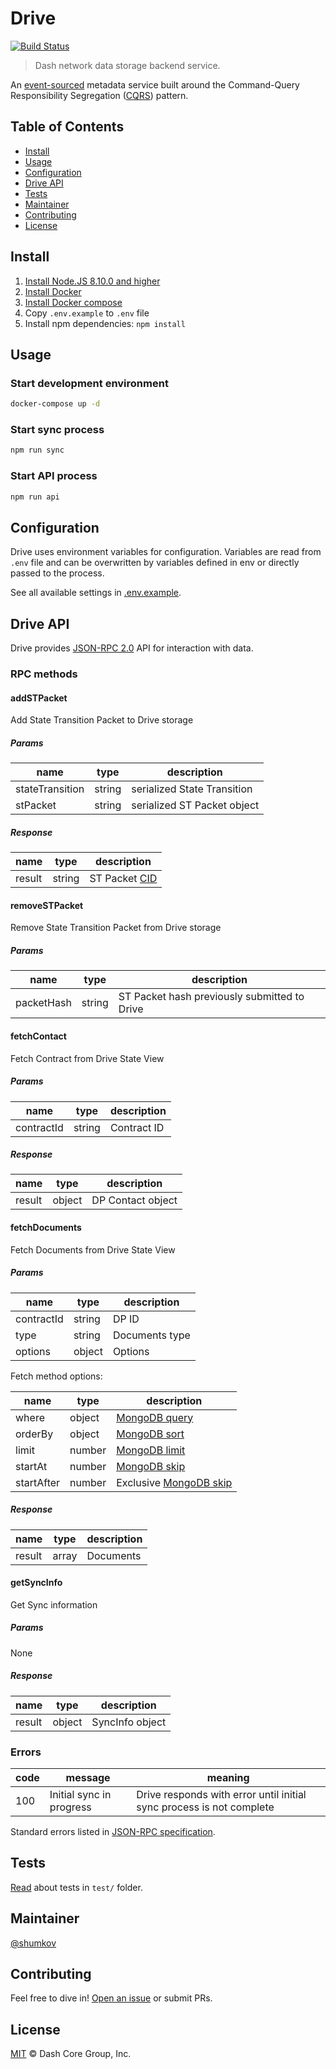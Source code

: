 # Drive

[![Build Status](https://travis-ci.com/dashevo/drive.svg?token=Pzix7aqnMuGS9c6BmBz2&branch=master)](https://travis-ci.com/dashevo/drive)

> Dash network data storage backend service.

An [event-sourced](https://martinfowler.com/eaaDev/EventSourcing.html) metadata service built around the Command-Query Responsibility Segregation ([CQRS](https://martinfowler.com/bliki/CQRS.html)) pattern.

## Table of Contents
- [Install](#install)
- [Usage](#usage)
- [Configuration](#configuration)
- [Drive API](#drive-api)
- [Tests](#tests)
- [Maintainer](#maintainer)
- [Contributing](#contributing)
- [License](#license)

## Install

1. [Install Node.JS 8.10.0 and higher](https://nodejs.org/en/download/)
2. [Install Docker](https://docs.docker.com/install/)
3. [Install Docker compose](https://docs.docker.com/compose/install/)
4. Copy `.env.example` to `.env` file
5. Install npm dependencies: `npm install`

## Usage

### Start development environment

```bash
docker-compose up -d
```

### Start sync process

```bash
npm run sync
```

### Start API process

```bash
npm run api
```

## Configuration

Drive uses environment variables for configuration.
Variables are read from `.env` file and can be overwritten by variables
defined in env or directly passed to the process.

See all available settings in [.env.example](.env.example).

## Drive API

Drive provides [JSON-RPC 2.0](https://www.jsonrpc.org/specification) API for interaction with data.

### RPC methods

#### addSTPacket

Add State Transition Packet to Drive storage

##### Params

| name            | type   | description                   |
|-----------------|--------|-------------------------------|
| stateTransition | string | serialized State Transition   |
| stPacket        | string | serialized ST Packet object   |

##### Response

| name    | type   | description                                  |
|---------|--------|----------------------------------------------|
| result  | string | ST Packet [CID](https://github.com/ipld/cid) |

#### removeSTPacket

Remove State Transition Packet from Drive storage

##### Params

| name       | type   | description                                  |
|------------|--------|----------------------------------------------|
| packetHash | string | ST Packet hash previously submitted to Drive |

#### fetchContact

Fetch Contract from Drive State View

##### Params

| name    | type   | description  |
|---------|--------|--------------|
| contractId   | string | Contract ID       |

##### Response

| name    | type   | description         |
|---------|--------|---------------------|
| result  | object | DP Contact object  |

#### fetchDocuments

Fetch Documents from Drive State View

##### Params

| name    | type   | description          |
|---------|--------|----------------------|
| contractId   | string | DP ID               |
| type    | string | Documents type     |
| options | object | Options              |

Fetch method options:

| name       | type   | description                                                                             |
|------------|--------|-----------------------------------------------------------------------------------------|
| where      | object | [MongoDB query](https://docs.mongodb.com/manual/reference/operator/query/)              |
| orderBy    | object | [MongoDB sort](https://docs.mongodb.com/manual/reference/method/cursor.sort/)           |
| limit      | number | [MongoDB limit](https://docs.mongodb.com/manual/reference/method/cursor.limit/)         |
| startAt    | number | [MongoDB skip](https://docs.mongodb.com/manual/reference/method/cursor.skip/)           |
| startAfter | number | Exclusive [MongoDB skip](https://docs.mongodb.com/manual/reference/method/cursor.skip/) |

##### Response

| name    | type   | description  |
|---------|--------|--------------|
| result  | array  | Documents  |

#### getSyncInfo

Get Sync information

##### Params

None

##### Response

| name    | type   | description     |
|---------|--------|-----------------|
| result  | object | SyncInfo object |

### Errors

| code | message                   | meaning                                                                  |
|------|---------------------------|--------------------------------------------------------------------------|
| 100  | Initial sync in progress  | Drive responds with error until initial sync process is not complete |

Standard errors listed in [JSON-RPC specification](https://www.jsonrpc.org/specification).

## Tests

[Read](test/) about tests in `test/` folder.

## Maintainer

[@shumkov](https://github.com/shumkov)

## Contributing

Feel free to dive in! [Open an issue](https://github.com/dashevo/drive/issues/new) or submit PRs.

## License

[MIT](LICENSE) &copy; Dash Core Group, Inc.

